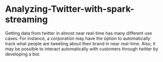 # Analyzing-Twitter-with-spark-streaming
Getting data from twitter in almost near real-time has many different use cases. For instance, a corporation may have the option to automatically track what people are tweeting about their brand in near real-time. Also, it may be possible to interact automatically with customers through twitter by developing a bot.
